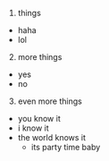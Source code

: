 1. things
  * haha
  * lol
  
2. more things
  * yes
  * no
  
3. even more things
  * you know it
  * i know it
  * the world knows it
    * its party time baby
